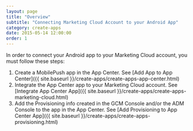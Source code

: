 ```yaml
---
layout: page
title: "Overview"
subtitle: "Connecting Marketing Cloud Account to your Android App"
category: create-apps
date: 2015-05-14 12:00:00
order: 1
---
```

In order to connect your Android app to your Marketing Cloud account, you must follow these steps:

1.  Create a MobilePush app in the App Center.  See [Add App to App Center]({{ site.baseurl }}/create-apps/create-apps-app-center.html)
2.  Integrate the App Center app to your Marketing Cloud account.  See [Integrate App Center App]({{ site.baseurl }}/create-apps/create-apps-marketing-cloud.html)
3.  Add the Provisioning info created in the GCM Console and/or the ADM Console to the app in the App Center.  See [Add Provisioning to App Center App]({{ site.baseurl }}/create-apps/create-apps-provisioning.html)

